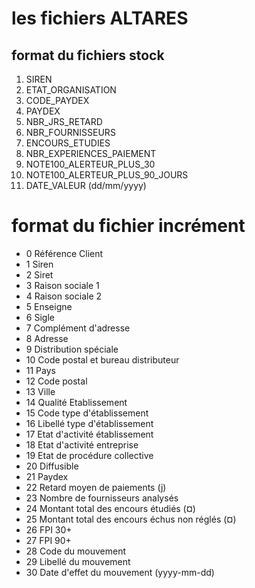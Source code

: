 # les fichiers ALTARES

## format du fichiers stock
 1. SIREN
 2. ETAT_ORGANISATION
 3. CODE_PAYDEX
 4. PAYDEX
 5. NBR_JRS_RETARD
 6. NBR_FOURNISSEURS
 7. ENCOURS_ETUDIES
 8. NBR_EXPERIENCES_PAIEMENT
 9. NOTE100_ALERTEUR_PLUS_30
 10. NOTE100_ALERTEUR_PLUS_90_JOURS
 11. DATE_VALEUR (dd/mm/yyyy)

# format du fichier incrément
- 0 Référence Client
- 1 Siren
- 2 Siret
- 3 Raison sociale 1
- 4 Raison sociale 2
- 5 Enseigne
- 6 Sigle
- 7 Complément d'adresse
- 8 Adresse
- 9 Distribution spéciale
- 10 Code postal et bureau distributeur
- 11 Pays
- 12 Code postal
- 13 Ville
- 14 Qualité Etablissement
- 15 Code type d'établissement
- 16 Libellé type d'établissement
- 17 Etat d'activité établissement
- 18 Etat d'activité entreprise
- 19 Etat de procédure collective
- 20 Diffusible
- 21 Paydex
- 22 Retard moyen de paiements (j)
- 23 Nombre de fournisseurs analysés
- 24 Montant total des encours étudiés (¤)
- 25 Montant total des encours échus non réglés (¤)
- 26 FPI 30+
- 27 FPI 90+
- 28 Code du mouvement
- 29 Libellé du mouvement
- 30 Date d'effet du mouvement (yyyy-mm-dd)

